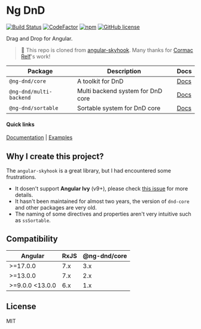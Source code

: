 # Ng DnD

[![Build Status](https://www.travis-ci.com/ng-dnd/ng-dnd.svg?branch=main)](https://www.travis-ci.com/ng-dnd/ng-dnd)
[![CodeFactor](https://www.codefactor.io/repository/github/ng-dnd/ng-dnd/badge)](https://www.codefactor.io/repository/github/ng-dnd/ng-dnd)
[![npm](https://img.shields.io/npm/v/@ng-dnd/core.svg)](https://www.npmjs.com/package/@ng-dnd/core)
[![GitHub license](https://img.shields.io/github/license/mashape/apistatus.svg)](https://github.com/ng-dnd/ng-dnd/blob/master/LICENSE)

Drag and Drop for Angular.

> 🙏 This repo is cloned from [angular-skyhook](https://github.com/cormacrelf/angular-skyhook). Many thanks for [Cormac Relf](https://github.com/cormacrelf)'s work!

| Package                 | Description                       | Docs              |
| ----------------------- | --------------------------------- | ----------------- |
| `@ng-dnd/core`          | A toolkit for DnD                 | [Docs][core-docs] |
| `@ng-dnd/multi-backend` | Multi backend system for DnD core | [Docs][back-docs] |
| `@ng-dnd/sortable`      | Sortable system for DnD core      | [Docs][sort-docs] |

#### Quick links

[Documentation][core-docs] |
[Examples][examples]

## Why I create this project?

The `angular-skyhook` is a great library, but I had encountered some frustrations.

- It dosen't support **Angular Ivy** (v9+), please check [this issue](https://github.com/cormacrelf/angular-skyhook/issues/512) for more details.
- It hasn't been maintained for almost two years, the version of `dnd-core` and other packages are very old.
- The naming of some directives and properties aren't very intuitive such as `ssSortable`.

## Compatibility

| Angular           | RxJS | @ng-dnd/core |
| ----------------- | ---- | ------------ |
| >=17.0.0          | 7.x  | 3.x          |
| >=13.0.0          | 7.x  | 2.x          |
| >=9.0.0 <13.0.0   | 6.x  | 1.x          |

## License

MIT

[core-docs]: https://ng-dnd.github.io/ng-dnd/
[back-docs]: https://ng-dnd.github.io/ng-dnd/multi-backend/
[sort-docs]: https://ng-dnd.github.io/ng-dnd/sortable/
[examples]: https://ng-dnd.github.io/ng-dnd/examples/
